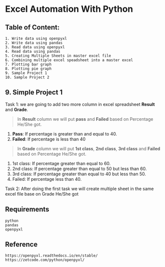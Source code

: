 # Excel Automation With Python

## Table of Content: 
    1. Write data using openpyxl
    2. Write data using pandas
    3. Read data using openpyxl
    4. Read data using pandas
    5. Creating Multiple Sheets in master excel file
    6. Combining multiple excel speadsheet into a master excel
    7. Plotting bar graph 
    8. Plotting pie graph
    9. Sample Project 1  
    10. Sample Project 2
    

## 9. Simple Project 1
Task 1: we are going to add two more column in excel spreadsheet **Result** and **Grade**.

> In **Result** column we will put **pass** and **Failed** based on Percentage He/She got.<br>
1. **Pass**: If percentage is greater than and equal to 40.
2. **Failed**: If percentage is less than 40

> In **Grade** column we will put **1st class**, **2nd class**, **3rd class** and **Failed** based on Percentage He/She got.
1. 1st class: If percentage greater than equal to 60.
2. 2nd class: If percentage greater than equal to 50 but less than 60.
3. 3rd class: If percentage greater than equal to 40 but less than 50.
4. Failed: If percentage less than 40.
 
Task 2: After doing the first task we will create multiple sheet in the same excel file base on Grade He/She got

## Requirements
    python   
    pandas
    openpyxl
    

## Reference
    https://openpyxl.readthedocs.io/en/stable/
    https://zetcode.com/python/openpyxl/
    
